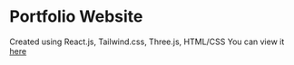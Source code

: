 # Portfolio Website

Created using React.js, Tailwind.css, Three.js, HTML/CSS
You can view it [here](https://www.goutamsingh.com)
